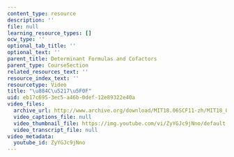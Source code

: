 ```yaml
---
content_type: resource
description: ''
file: null
learning_resource_types: []
ocw_type: ''
optional_tab_title: ''
optional_text: ''
parent_title: Determinant Formulas and Cofactors
parent_type: CourseSection
related_resources_text: ''
resource_index_text: ''
resourcetype: Video
title: "\u884C\u5217\u5F0F"
uid: eb17c695-3ec5-a46b-0def-12e89322e40a
video_files:
  archive_url: http://www.archive.org/download/MIT18.06SCF11-zh/MIT18_06SC_110526_L2_zh-hans-cmn_300k.mp4
  video_captions_file: null
  video_thumbnail_file: https://img.youtube.com/vi/ZyYGJc9jNno/default.jpg
  video_transcript_file: null
video_metadata:
  youtube_id: ZyYGJc9jNno
---
```

